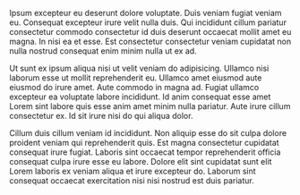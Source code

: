 Ipsum excepteur eu deserunt dolore voluptate. Duis veniam fugiat veniam eu. Consequat excepteur irure velit nulla duis. Qui incididunt cillum pariatur consectetur commodo consectetur id duis deserunt occaecat mollit amet eu magna. In nisi ea et esse. Est consectetur consectetur veniam cupidatat non nulla nostrud consequat enim minim nulla ut ex ad.

Ut sunt ex ipsum aliqua nisi ut velit veniam do adipisicing. Ullamco nisi laborum esse ut mollit reprehenderit eu. Ullamco amet eiusmod aute eiusmod do irure amet. Aute commodo in magna ad. Fugiat ullamco excepteur ea voluptate labore incididunt. Id anim consequat esse amet Lorem sint labore quis esse anim amet minim nulla pariatur. Aute irure cillum consectetur ex. Id sit irure nisi do qui aliqua dolor.

Cillum duis cillum veniam id incididunt. Non aliquip esse do sit culpa dolore proident veniam qui reprehenderit quis. Est magna consectetur cupidatat consequat irure fugiat. Laboris sint occaecat tempor reprehenderit officia consequat culpa irure esse eu labore. Dolore elit sint cupidatat sunt elit Lorem laboris ex veniam aliqua et irure excepteur do. Laborum sint consequat occaecat exercitation nisi nisi nostrud est duis pariatur.